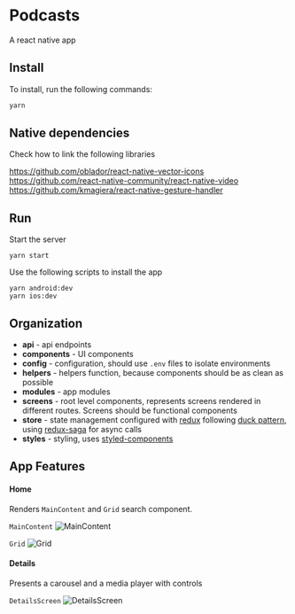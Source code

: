 # Podcasts

A react native app

## Install

To install, run the following commands:
```bash
yarn
```

## Native dependencies

Check how to link the following libraries

https://github.com/oblador/react-native-vector-icons
https://github.com/react-native-community/react-native-video
https://github.com/kmagiera/react-native-gesture-handler

## Run

Start the server
```
yarn start
```

Use the following scripts to install the app
```
yarn android:dev
yarn ios:dev
```

## Organization

* **api** - api endpoints
* **components** - UI components
* **config** - configuration, should use `.env` files to isolate environments
* **helpers** - helpers function, because components should be as clean as possible
* **modules** - app modules
* **screens** - root level components, represents screens rendered in different routes. Screens should be functional components
* **store** - state management configured with [redux](https://github.com/reduxjs/redux) following [duck pattern](https://medium.freecodecamp.org/scaling-your-redux-app-with-ducks-6115955638be), using [redux-saga](https://github.com/redux-saga/redux-saga) for async calls
* **styles** - styling, uses [styled-components](https://github.com/styled-components/styled-components)

## App Features

#### Home

Renders `MainContent` and `Grid` search component.

`MainContent`
![MainContent](https://user-images.githubusercontent.com/20259146/51724474-4a688080-203c-11e9-965b-8d464f7dd40f.png)

`Grid`
![Grid](https://user-images.githubusercontent.com/20259146/51724495-5f451400-203c-11e9-8da2-e1fa1271ba3c.png)

#### Details
Presents a carousel and a media player with controls

`DetailsScreen`
![DetailsScreen](https://user-images.githubusercontent.com/20259146/51724505-6c620300-203c-11e9-9092-f1da5d98436d.png)

